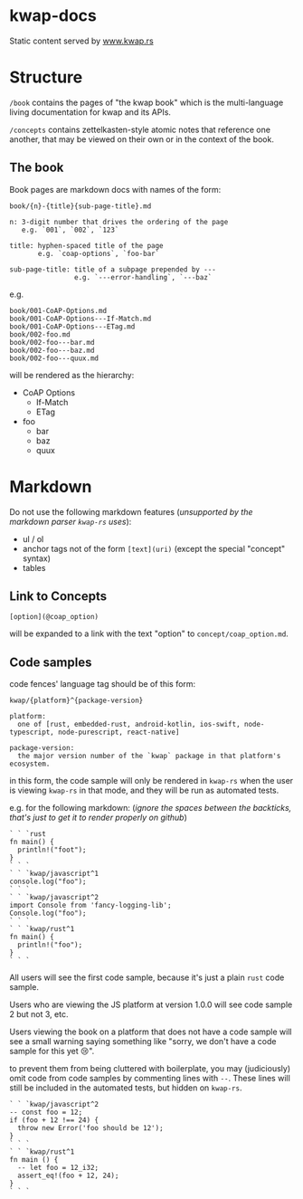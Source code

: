 # kwap-docs
Static content served by www.kwap.rs

# Structure
`/book` contains the pages of "the kwap book" which is the multi-language
living documentation for kwap and its APIs.

`/concepts` contains zettelkasten-style atomic notes that reference one another,
that may be viewed on their own or in the context of the book.

## The book
Book pages are markdown docs with names of the form:
```
book/{n}-{title}{sub-page-title}.md

n: 3-digit number that drives the ordering of the page
   e.g. `001`, `002`, `123`

title: hyphen-spaced title of the page
       e.g. `coap-options`, `foo-bar`

sub-page-title: title of a subpage prepended by ---
                e.g. `---error-handling`, `---baz`
```

e.g.
```text
book/001-CoAP-Options.md
book/001-CoAP-Options---If-Match.md
book/001-CoAP-Options---ETag.md
book/002-foo.md
book/002-foo---bar.md
book/002-foo---baz.md
book/002-foo---quux.md
```

will be rendered as the hierarchy:

- CoAP Options
   - If-Match
   - ETag
- foo
   - bar
   - baz
   - quux

# Markdown
Do not use the following markdown features (_unsupported by the markdown parser `kwap-rs` uses_):
- ul / ol
- anchor tags not of the form `[text](uri)` (except the special "concept" syntax)
- tables

## Link to Concepts
```
[option](@coap_option)
```
will be expanded to a link with the text "option" to `concept/coap_option.md`.

## Code samples
code fences' language tag should be of this form:

```
kwap/{platform}^{package-version}

platform:
  one of [rust, embedded-rust, android-kotlin, ios-swift, node-typescript, node-purescript, react-native]

package-version:
  the major version number of the `kwap` package in that platform's ecosystem.
```

in this form, the code sample will only be rendered in `kwap-rs`
when the user is viewing `kwap-rs` in that mode,
and they will be run as automated tests.

e.g. for the following markdown: (_ignore the spaces between the backticks, that's just to get it to render properly on github_)
```
` ` `rust
fn main() {
  println!("foot");
}
` ` `
` ` `kwap/javascript^1
console.log("foo");
` ` `
` ` `kwap/javascript^2
import Console from 'fancy-logging-lib';
Console.log("foo");
` ` `
` ` `kwap/rust^1
fn main() {
  println!("foo");
}
` ` `
```

All users will see the first code sample, because it's just a plain
`rust` code sample.

Users who are viewing the JS platform at version 1.0.0 will see code sample 2 but not 3, etc.

Users viewing the book on a platform that does not have a code sample will see a small warning
saying something like "sorry, we don't have a code sample for this yet :cry:".

to prevent them from being cluttered with boilerplate,
you may (judiciously) omit code from code samples by
commenting lines with `--`.
These lines will still be included in the automated tests,
but hidden on `kwap-rs`.

```
` ` `kwap/javascript^2
-- const foo = 12;
if (foo + 12 !== 24) {
  throw new Error('foo should be 12');
}
` ` `
` ` `kwap/rust^1
fn main () {
  -- let foo = 12_i32;
  assert_eq!(foo + 12, 24);
}
` ` `
```
